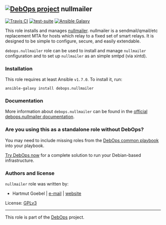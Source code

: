 ## [![DebOps project](http://debops.org/images/debops-small.png)](http://debops.org) nullmailer

[![Travis CI](http://img.shields.io/travis/debops/ansible-nullmailer.svg?style=flat)](http://travis-ci.org/debops/ansible-nullmailer) [![test-suite](http://img.shields.io/badge/test--suite-ansible--nullmailer-blue.svg?style=flat)](https://github.com/debops/test-suite/tree/master/ansible-nullmailer/)  [![Ansible Galaxy](http://img.shields.io/badge/galaxy-debops.nullmailer-660198.svg?style=flat)](https://galaxy.ansible.com/list#/roles/1564)

This role installs and manages
[nullmailer](http://untroubled.org/nullmailer/). nullmailer is a
sendmail/qmail/etc replacement MTA for hosts which relay to a fixed
set of smart relays. It is designed to be simple to configure, secure,
and easily extendable.

`debops.nullmailer` role can be used to install and manage
`nullmailer` configuration and to set up `nullmailer` as an
simple smtpd (via xintd).


### Installation

This role requires at least Ansible `v1.7.0`. To install it, run:

    ansible-galaxy install debops.nullmailer

### Documentation

More information about `debops.nullmailer` can be found in the
[official debops.nullmailer documentation](http://docs.debops.org/en/latest/ansible/roles/debops.nullmailer.html).


### Are you using this as a standalone role without DebOps?

You may need to include missing roles from the [DebOps common
playbook](https://github.com/debops/debops-playbooks/blob/master/playbooks/common.yml)
into your playbook.

[Try DebOps now](https://github.com/debops/debops) for a complete solution to run your Debian-based infrastructure.


### Authors and license

`nullmailer` role was written by:
- Hartmut Goebel | [e-mail](mailto:'h.goebel@crazy-compilers.com) | [website](http://www.crazy-compilers.com)

License: [GPLv3](https://tldrlegal.com/license/gnu-general-public-license-v3-%28gpl-3%29)

***

This role is part of the [DebOps](http://debops.org/) project.
